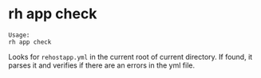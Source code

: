 # rh app check

```
Usage:
rh app check

```

Looks for `rehostapp.yml` in the current root of current directory. If found, it parses it and verifies if there are an errors in the yml file.

